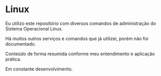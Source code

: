 # Linux

Eu utilizo este repositório com diversos comandos de administração do Sistema Operacional Linux.

Há muitos outros serviços e comandos que já utilizei, porém não foi documentado. 

Conteúdo de forma resumida conforme meu entendimento e aplicação prática.

Em constante desenvolvimento.